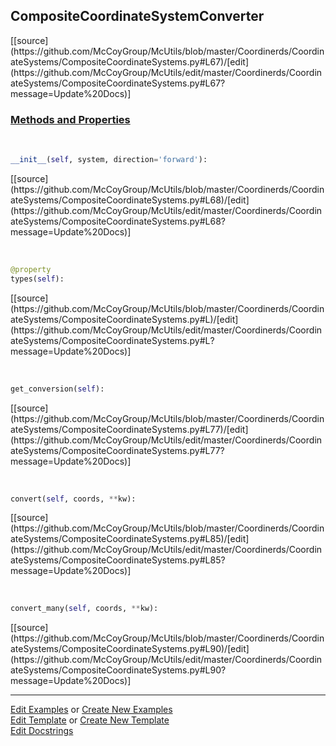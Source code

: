 ## <a id="McUtils.Coordinerds.CoordinateSystems.CompositeCoordinateSystems.CompositeCoordinateSystemConverter">CompositeCoordinateSystemConverter</a> 
<div class="docs-source-link" markdown="1">
[[source](https://github.com/McCoyGroup/McUtils/blob/master/Coordinerds/CoordinateSystems/CompositeCoordinateSystems.py#L67)/[edit](https://github.com/McCoyGroup/McUtils/edit/master/Coordinerds/CoordinateSystems/CompositeCoordinateSystems.py#L67?message=Update%20Docs)]
</div>



<div class="collapsible-section">
 <div class="collapsible-section collapsible-section-header" markdown="1">
 
### <a class="collapse-link" data-toggle="collapse" href="#methods">Methods and Properties</a> <a class="float-right" data-toggle="collapse" href="#methods"><i class="fa fa-chevron-down"></i></a>

 </div>
 <div class="collapsible-section collapsible-section-body collapse" id="methods" markdown="1">

<a id="McUtils.Coordinerds.CoordinateSystems.CompositeCoordinateSystems.CompositeCoordinateSystemConverter.__init__" class="docs-object-method">&nbsp;</a> 
```python
__init__(self, system, direction='forward'): 
```
<div class="docs-source-link" markdown="1">
[[source](https://github.com/McCoyGroup/McUtils/blob/master/Coordinerds/CoordinateSystems/CompositeCoordinateSystems.py#L68)/[edit](https://github.com/McCoyGroup/McUtils/edit/master/Coordinerds/CoordinateSystems/CompositeCoordinateSystems.py#L68?message=Update%20Docs)]
</div>

<a id="McUtils.Coordinerds.CoordinateSystems.CompositeCoordinateSystems.CompositeCoordinateSystemConverter.types" class="docs-object-method">&nbsp;</a> 
```python
@property
types(self): 
```
<div class="docs-source-link" markdown="1">
[[source](https://github.com/McCoyGroup/McUtils/blob/master/Coordinerds/CoordinateSystems/CompositeCoordinateSystems.py#L)/[edit](https://github.com/McCoyGroup/McUtils/edit/master/Coordinerds/CoordinateSystems/CompositeCoordinateSystems.py#L?message=Update%20Docs)]
</div>

<a id="McUtils.Coordinerds.CoordinateSystems.CompositeCoordinateSystems.CompositeCoordinateSystemConverter.get_conversion" class="docs-object-method">&nbsp;</a> 
```python
get_conversion(self): 
```
<div class="docs-source-link" markdown="1">
[[source](https://github.com/McCoyGroup/McUtils/blob/master/Coordinerds/CoordinateSystems/CompositeCoordinateSystems.py#L77)/[edit](https://github.com/McCoyGroup/McUtils/edit/master/Coordinerds/CoordinateSystems/CompositeCoordinateSystems.py#L77?message=Update%20Docs)]
</div>

<a id="McUtils.Coordinerds.CoordinateSystems.CompositeCoordinateSystems.CompositeCoordinateSystemConverter.convert" class="docs-object-method">&nbsp;</a> 
```python
convert(self, coords, **kw): 
```
<div class="docs-source-link" markdown="1">
[[source](https://github.com/McCoyGroup/McUtils/blob/master/Coordinerds/CoordinateSystems/CompositeCoordinateSystems.py#L85)/[edit](https://github.com/McCoyGroup/McUtils/edit/master/Coordinerds/CoordinateSystems/CompositeCoordinateSystems.py#L85?message=Update%20Docs)]
</div>

<a id="McUtils.Coordinerds.CoordinateSystems.CompositeCoordinateSystems.CompositeCoordinateSystemConverter.convert_many" class="docs-object-method">&nbsp;</a> 
```python
convert_many(self, coords, **kw): 
```
<div class="docs-source-link" markdown="1">
[[source](https://github.com/McCoyGroup/McUtils/blob/master/Coordinerds/CoordinateSystems/CompositeCoordinateSystems.py#L90)/[edit](https://github.com/McCoyGroup/McUtils/edit/master/Coordinerds/CoordinateSystems/CompositeCoordinateSystems.py#L90?message=Update%20Docs)]
</div>

 </div>
</div>




___

[Edit Examples](https://github.com/McCoyGroup/McUtils/edit/gh-pages/ci/examples/McUtils/Coordinerds/CoordinateSystems/CompositeCoordinateSystems/CompositeCoordinateSystemConverter.md) or 
[Create New Examples](https://github.com/McCoyGroup/McUtils/new/gh-pages/?filename=ci/examples/McUtils/Coordinerds/CoordinateSystems/CompositeCoordinateSystems/CompositeCoordinateSystemConverter.md) <br/>
[Edit Template](https://github.com/McCoyGroup/McUtils/edit/gh-pages/ci/docs/McUtils/Coordinerds/CoordinateSystems/CompositeCoordinateSystems/CompositeCoordinateSystemConverter.md) or 
[Create New Template](https://github.com/McCoyGroup/McUtils/new/gh-pages/?filename=ci/docs/templates/McUtils/Coordinerds/CoordinateSystems/CompositeCoordinateSystems/CompositeCoordinateSystemConverter.md) <br/>
[Edit Docstrings](https://github.com/McCoyGroup/McUtils/edit/master/Coordinerds/CoordinateSystems/CompositeCoordinateSystems.py#L67?message=Update%20Docs)